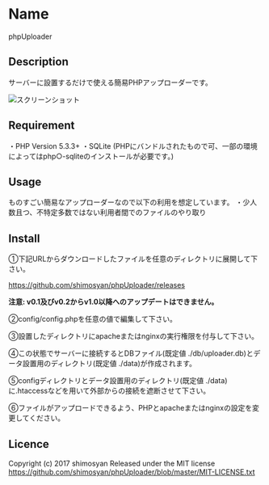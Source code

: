 # Name

phpUploader

## Description

サーバーに設置するだけで使える簡易PHPアップローダーです。

![スクリーンショット](https://cloud.githubusercontent.com/assets/26715606/25776917/1b5dbc02-3307-11e7-8155-e2d86c08f4a1.png)

## Requirement

・PHP Version 5.3.3+
・SQLite (PHPにバンドルされたもので可、一部の環境によってはphp○-sqliteのインストールが必要です。)

## Usage

ものすごい簡易なアップローダーなので以下の利用を想定しています。
・少人数且つ、不特定多数ではない利用者間でのファイルのやり取り

## Install

①下記URLからダウンロードしたファイルを任意のディレクトリに展開して下さい。

<https://github.com/shimosyan/phpUploader/releases>

**注意: v0.1及びv0.2からv1.0以降へのアップデートはできません。**

②config/config.phpを任意の値で編集して下さい。

③設置したディレクトリにapacheまたはnginxの実行権限を付与して下さい。

④この状態でサーバーに接続するとDBファイル(既定値 ./db/uploader.db)とデータ設置用のディレクトリ(既定値 ./data)が作成されます。

⑤configディレクトリとデータ設置用のディレクトリ(既定値 ./data)に.htaccessなどを用いて外部からの接続を遮断させて下さい。

⑥ファイルがアップロードできるよう、PHPとapacheまたはnginxの設定を変更してください。

## Licence

Copyright (c) 2017 shimosyan
Released under the MIT license
<https://github.com/shimosyan/phpUploader/blob/master/MIT-LICENSE.txt>
